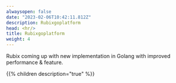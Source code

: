 ```yaml
---
alwaysopen: false
date: "2023-02-06T10:42:11.812Z"
description: Rubixgoplatform
head: <hr/>
title: Rubixgoplatform
weight: 4
---
```


Rubix coming up with new implementation in Golang with improved performance & feature.

{{% children description="true"   %}}